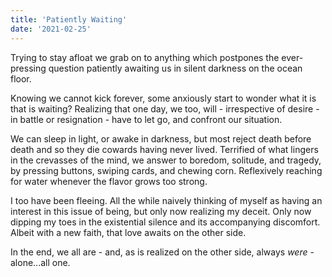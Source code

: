 ```yaml
---
title: 'Patiently Waiting'
date: '2021-02-25'
---
```


Trying to stay afloat we grab on to anything which postpones the ever-pressing question patiently awaiting us in silent darkness on the ocean floor.

Knowing we cannot kick forever, some anxiously start to wonder what it is that is waiting? Realizing that one day, we too, will - irrespective of desire - in battle or resignation - have to let go, and confront our situation.

We can sleep in light, or awake in darkness, but most reject death before death and so they die cowards having never lived. Terrified of what lingers in the crevasses of the mind, we answer to boredom, solitude, and tragedy, by pressing buttons, swiping cards, and chewing corn. Reflexively reaching for water whenever the flavor grows too strong.

I too have been fleeing. All the while naively thinking of myself as having an interest in this issue of being, but only now realizing my deceit. Only now dipping my toes in the existential silence and its accompanying discomfort. Albeit with a new faith, that love awaits on the other side.

In the end, we all are - and, as is realized on the other side, always _were_ - alone...all one.
